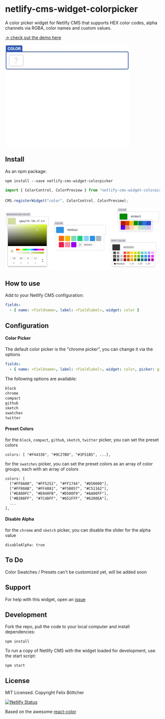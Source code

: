 # netlify-cms-widget-colorpicker

A color picker widget for Netlify CMS that supports HEX color codes, alpha channels via RGBA, color names and custom values.

[-> check out the demo here](https://colorpicker-widget.netlify.app/demo)

<img align="center" src="/docs/netlify-cms-widget-colorpicker.gif">

## Install

As an npm package:

```shell
npm install --save netlify-cms-widget-colorpicker
```

```js
import { ColorControl, ColorPreview } from "netlify-cms-widget-colorpicker";

CMS.registerWidget("color", ColorControl, ColorPreview);
```

<img src="/docs/netlify-cms-widget-colorpicker-examples.jpg">

## How to use

Add to your Netlify CMS configuration:

```yaml
fields:
  - { name: <fieldname>, label: <fieldlabel>, widget: color }
```

## Configuration

#### Color Picker

The default color picker is the "chrome picker", you can change it via the options

```yaml
fields:
  - { name: <fieldname>, label: <fieldlabel>, widget: color, picker: github }
```

The following options are available:

```
block
chrome
compact
github
sketch
swatches
twitter
```

#### Preset Colors

for the `block`, `compact`, `github`, `sketch`, `twitter` picker, you can set the preset colors

```
colors: [ "#F44336", "#9C27B0", "#3F51B5", ...],
```

for the `swatches` picker, you can set the preset colors as an array of color groups, each with an array of colors

```
colors: [
  ["#FF8A80", "#FF5252", "#FF1744", "#D50000"],
  ["#FF80AB", "#FF4081", "#F50057", "#C51162"],
  ["#EA80FC", "#E040FB", "#D500F9", "#AA00FF"],
  ["#B388FF", "#7C4DFF", "#651FFF", "#6200EA"],
  ...
],
```

#### Disable Alpha

for the `chrome` and `sketch` picker, you can disable the slider for the alpha value

```
disableAlpha: true
```

## To Do

Color Swatches / Presets can't be customized yet, will be added soon

## Support

For help with this widget, open an [issue](https://github.com/felixboet/netlify-cms-widget-colorpicker/issues)

## Development

Fork the repo, pull the code to your local computer and install dependencies:

```shell
npm install
```

To run a copy of Netlify CMS with the widget loaded for development, use the start script:

```shell
npm start
```

## License

MIT Licensed. Copyright Felix Böttcher

[![Netlify Status](https://api.netlify.com/api/v1/badges/973b0d6d-bb04-412c-b3b1-997fddf42b88/deploy-status)](https://app.netlify.com/sites/colorpicker-widget/deploys)

Based on the awesome [react-color](https://casesandberg.github.io/react-color/)
